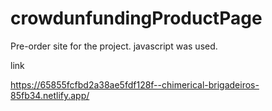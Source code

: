 # crowdunfundingProductPage
Pre-order site for the project. javascript was used.

link 

https://65855fcfbd2a38ae5fdf128f--chimerical-brigadeiros-85fb34.netlify.app/
